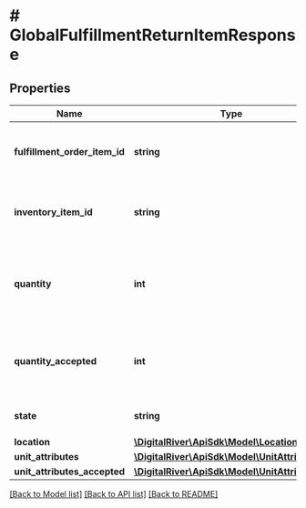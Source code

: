 # # GlobalFulfillmentReturnItemResponse

## Properties

Name | Type | Description | Notes
------------ | ------------- | ------------- | -------------
**fulfillment_order_item_id** | **string** | The identifier of the fulfillment order item. | [optional] [readonly]
**inventory_item_id** | **string** | The identifier of the inventory item. | [optional] [readonly]
**quantity** | **int** | The quantity specified in the fulfillment return request. | [optional] [readonly]
**quantity_accepted** | **int** | The quantity accepted for return by the fulfiller. | [optional] [readonly]
**state** | **string** | The current state of the return item. | [optional] [readonly]
**location** | [**\DigitalRiver\ApiSdk\Model\Location**](Location.md) |  | [optional]
**unit_attributes** | [**\DigitalRiver\ApiSdk\Model\UnitAttributes[]**](UnitAttributes.md) |  | [optional]
**unit_attributes_accepted** | [**\DigitalRiver\ApiSdk\Model\UnitAttributes[]**](UnitAttributes.md) |  | [optional]

[[Back to Model list]](../../README.md#models) [[Back to API list]](../../README.md#endpoints) [[Back to README]](../../README.md)
